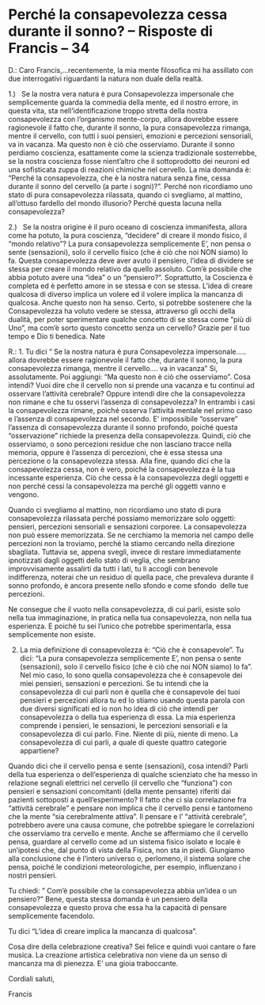 # Perché la consapevolezza cessa durante il sonno? – Risposte di Francis – 34

D.: Caro Francis,&hellip;recentemente, la mia mente filosofica mi ha assillato con due interrogativi riguardanti la natura non duale della realt&agrave;.

1.)
&nbsp; 
Se la nostra vera natura &egrave; pura Consapevolezza impersonale che semplicemente guarda la commedia della mente, ed il nostro errore, in questa vita, sta nell&rsquo;identificazione troppo stretta della nostra consapevolezza con l&rsquo;organismo mente-corpo, allora dovrebbe essere ragionevole il fatto che, durante il sonno, la pura consapevolezza rimanga, mentre il cervello, con tutti i suoi pensieri, emozioni e percezioni sensoriali, va in vacanza. Ma questo non &egrave; ci&ograve; che osserviamo. Durante il sonno perdiamo coscienza, esattamente come la scienza tradizionale sosterrebbe, se la nostra coscienza fosse nient&rsquo;altro che il sottoprodotto dei neuroni ed una sofisticata zuppa di reazioni chimiche nel cervello. La mia domanda &egrave;: &ldquo;Perch&eacute; la consapevolezza, che &egrave; la nostra natura senza fine, cessa durante il sonno del cervello (a parte i sogni)?&rdquo;. Perch&eacute; non ricordiamo uno stato di pura consapevolezza rilassata, quando ci svegliamo, al mattino, all&rsquo;ottuso fardello del mondo illusorio? Perch&eacute; questa lacuna nella consapevolezza?

2.)
&nbsp; 
Se la nostra origine &egrave; il puro oceano di coscienza immanifesta, allora come ha potuto, la pura coscienza, &ldquo;decidere&rdquo; di creare il mondo fisico, il &ldquo;mondo relativo&rdquo;? La pura consapevolezza semplicemente E&rsquo;, non pensa o sente (sensazioni), solo il cervello fisico (che &egrave; ci&ograve; che noi NON siamo) lo fa. Questa consapevolezza deve aver avuto il pensiero, l&rsquo;idea di dividere se stessa per creare il mondo relativo da quello assoluto. Com&rsquo;&egrave; possibile che abbia potuto avere una &ldquo;idea&rdquo; o un &ldquo;pensiero?&rdquo;. Soprattutto, la Coscienza &egrave; completa ed &egrave; perfetto amore in se stessa e con se stessa. L&rsquo;idea di creare qualcosa di diverso implica un volere ed il volere implica la mancanza di qualcosa. Anche questo non ha senso. Certo, si potrebbe sostenere che la Consapevolezza ha voluto vedere se stessa, attraverso gli occhi della dualit&agrave;, per poter sperimentare qualche concetto di se stessa come &ldquo;pi&ugrave; di Uno&rdquo;, ma com&rsquo;&egrave; sorto questo concetto senza un cervello? Grazie per il tuo tempo e Dio ti benedica. Nate

R.: 1. Tu dici &ldquo; Se la nostra natura &egrave; pura Consapevolezza impersonale&hellip;.. allora dovrebbe essere ragionevole il fatto che, durante il sonno, la pura consapevolezza rimanga, mentre il cervello&hellip;. va in vacanza&rdquo; Si, assolutamente. Poi aggiungi: &ldquo;Ma questo non &egrave; ci&ograve; che osserviamo&rdquo;. Cosa intendi? Vuoi dire che il cervello non si prende una vacanza e tu continui ad osservare l&rsquo;attivit&agrave; cerebrale? Oppure intendi dire che la consapevolezza non rimane e che tu osservi l&rsquo;assenza di consapevolezza? In entrambi i casi la consapevolezza rimane, poich&eacute; osserva l&rsquo;attivit&agrave; mentale nel primo caso e l&rsquo;assenza di consapevolezza nel secondo. E&rsquo; impossibile &ldquo;osservare&rdquo; l&rsquo;assenza di consapevolezza durante il sonno profondo, poich&eacute; questa &ldquo;osservazione&rdquo; richiede la presenza della consapevolezza. Quindi, ci&ograve; che osserviamo, o sono percezioni residue che non lasciano tracce nella memoria, oppure &egrave; l&rsquo;assenza di percezioni, che &egrave; essa stessa una percezione o la consapevolezza stessa. Alla fine, quando dici che la consapevolezza cessa, non &egrave; vero, poich&eacute; la consapevolezza &egrave; la tua incessante esperienza. Ci&ograve; che cessa &egrave; la consapevolezza degli oggetti e non perch&eacute; cessi la consapevolezza ma perch&eacute; gli oggetti vanno e vengono.

  

Quando ci svegliamo al mattino, non ricordiamo uno stato di pura consapevolezza rilassata perch&eacute; possiamo memorizzare solo oggetti: pensieri, percezioni sensoriali e sensazioni corporee. La consapevolezza non pu&ograve; essere memorizzata. Se ne cerchiamo la memoria nel campo delle percezioni non la troviamo, perch&eacute; la stiamo cercando nella direzione sbagliata. Tuttavia se, appena svegli, invece di restare immediatamente ipnotizzati dagli oggetti dello stato di veglia, che sembrano improvvisamente assalirti da tutti i lati, tu li accogli con benevole indifferenza, noterai che un residuo di quella pace, che prevaleva durante il sonno profondo, &egrave; ancora presente nello sfondo e come sfondo&nbsp; delle tue percezioni.

  

Ne consegue che il vuoto nella consapevolezza, di cui parli, esiste solo nella tua immaginazione, in pratica nella tua consapevolezza, non nella tua esperienza. E poich&eacute; tu sei l&rsquo;unico che potrebbe sperimentarla, essa semplicemente non esiste.

2. La mia definizione di consapevolezza &egrave;: &ldquo;Ci&ograve; che &egrave; consapevole&rdquo;. Tu dici: &ldquo;La pura consapevolezza semplicemente E&rsquo;, non pensa o sente (sensazioni), solo il cervello fisico (che &egrave; ci&ograve; che noi NON siamo) lo fa&rdquo;. Nel mio caso, Io sono quella consapevolezza che &egrave; consapevole dei miei pensieri, sensazioni e percezioni. Se tu intendi che la consapevolezza di cui parli non &egrave; quella che &egrave; consapevole dei tuoi pensieri e percezioni allora tu ed Io stiamo usando questa parola con due diversi significati ed io non ho idea di ci&ograve; che intendi per consapevolezza o della tua esperienza di essa. La mia esperienza comprende i pensieri, le sensazioni, le percezioni sensoriali e la consapevolezza di cui parlo. Fine. Niente di pi&ugrave;, niente di meno. La consapevolezza di cui parli, a quale di queste quattro categorie appartiene?

Quando dici che il cervello pensa e sente (sensazioni), cosa intendi? Parli della tua esperienza o dell&rsquo;esperienza di qualche scienziato che ha messo in relazione segnali elettrici nel cervello (il cervello che &ldquo;funziona&rdquo;) con pensieri e sensazioni concomitanti (della mente pensante) riferiti dai pazienti sottoposti a quell&rsquo;esperimento? Il fatto che ci sia correlazione fra &ldquo;attivit&agrave; cerebrale&rdquo; e pensare non implica che il cervello pensi e tantomeno che la mente &ldquo;sia cerebralmente attiva&rdquo;. Il pensare e l&rsquo; &ldquo;attivit&agrave; cerebrale&rdquo;, potrebbero avere una causa comune, che potrebbe spiegare le correlazioni che osserviamo tra cervello e mente. Anche se affermiamo che il cervello pensa, guardare al cervello come ad un sistema fisico isolato e locale &egrave; un&rsquo;ipotesi che, dal punto di vista della Fisica, non sta in piedi. Giungiamo alla conclusione che &egrave; l&rsquo;intero universo o, perlomeno, il sistema solare che pensa, poich&eacute; le condizioni meteorologiche, per esempio, influenzano i nostri pensieri.

  

Tu chiedi: &rdquo; Com&rsquo;&egrave; possibile che la consapevolezza abbia un&rsquo;idea o un pensiero?&rdquo; Bene, questa stessa domanda &egrave; un pensiero della consapevolezza e questo prova che essa ha la capacit&agrave; di pensare semplicemente facendolo.

  

Tu dici &ldquo;L&rsquo;idea di creare implica la mancanza di qualcosa&rdquo;.

Cosa dire della celebrazione creativa? Sei felice e quindi vuoi cantare o fare musica. La creazione artistica celebrativa non viene da un senso di mancanza ma di pienezza. E&rsquo; una gioia traboccante.

Cordiali saluti,

Francis

